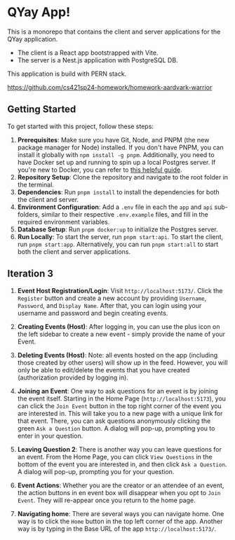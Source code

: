 # QYay App!

This is a monorepo that contains the client and server applications for the QYay application.

- The client is a React app bootstrapped with Vite.
- The server is a Nest.js application with PostgreSQL DB.

This application is build with PERN stack.

https://github.com/cs421sp24-homework/homework-aardvark-warrior

## Getting Started

To get started with this project, follow these steps:

1. **Prerequisites**: Make sure you have Git, Node, and PNPM (the new package manager for Node) installed. If you don't have PNPM, you can install it globally with `npm install -g pnpm`. Additionally, you need to have Docker set up and running to spin up a local Postgres server. If you're new to Docker, you can refer to [this helpful guide](https://docs.docker.com/get-started/).
2. **Repository Setup**: Clone the repository and navigate to the root folder in the terminal.
3. **Dependencies**: Run `pnpm install` to install the dependencies for both the client and server.
4. **Environment Configuration**: Add a `.env` file in each the `app` and `api` sub-folders, similar to their respective `.env.example` files, and fill in the required environment variables.
5. **Database Setup**: Run `pnpm docker:up` to initialize the Postgres server.
6. **Run Locally**: To start the server, run `pnpm start:api`. To start the client, run `pnpm start:app`. Alternatively, you can run `pnpm start:all` to start both the client and server applications.

## Iteration 3

1. **Event Host Registration/Login**: Visit `http://localhost:5173/`. Click the `Register` button and create a new account by providing `Username`, `Password`, and `Display Name`. After that, you can login using your username and password and begin creating events.

2. **Creating Events (Host)**: After logging in, you can use the plus icon on the left sidebar to create a new event - simply provide the name of your Event. 

3. **Deleting Events (Host)**: Note: all events hosted on the app (including those created by other users) will show up in the feed. However, you will only be able to edit/delete the events that you have created (authorization provided by logging in).

4. **Joining an Event**: One way to ask questions for an event is by joining the event itself. Starting in the Home Page (`http://localhost:5173`), you can click the `Join Event` button in the top right corner of the event you are interested in. This will take you to a new page with a unique link for that event. There, you can ask questions anonymously clicking the green `Ask a Question` button. A dialog will pop-up, prompting you to enter in your question.

5. **Leaving Question 2**: There is another way you can leave questions for an event. From the Home Page, you can click `View Questions` in the bottom of the event you are interested in, and then click `Ask a Question`. A dialog will pop-up, prompting you for your question.

6. **Event Actions**: Whether you are the creator or an attendee of an event, the action buttons in en event box will disappear when you opt to `Join Event`. They will re-appear once you return to the home page.

7. **Navigating home**: There are several ways you can navigate home. One way is to click the `Home` button in the top left corner of the app. Another way is by typing in the Base URL of the app `http://localhost:5173/`.